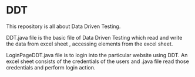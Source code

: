 # DDT
This repository is all about Data Driven Testing.

DDT.java file is the basic file of Data Driven Testing which read and write the data from excel sheet , accessing elements from the excel sheet.

LoginPageDDT.java file is to login into the particular website using DDT. 
An excel sheet consists of the credentials of the users and .java file read those credentials and perform login action.

